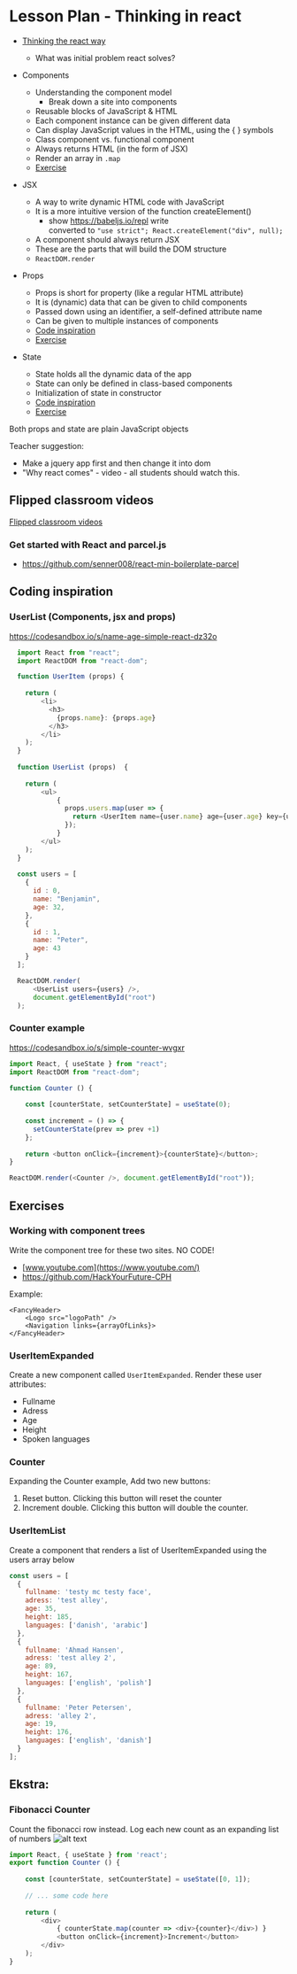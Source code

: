 # Lesson Plan - Thinking in react

- [Thinking the react way](https://reactjs.org/docs/thinking-in-react.html)
  - What was initial problem react solves?
  
- Components
  - Understanding the component model
    - Break down a site into components
  - Reusable blocks of JavaScript & HTML
  - Each component instance can be given different data
  - Can display JavaScript values in the HTML, using the { } symbols
  - Class component vs. functional component
  - Always returns HTML (in the form of JSX)
  - Render an array in `.map`
  - [Exercise](#working-with-component-trees)

- JSX
  - A way to write dynamic HTML code with JavaScript
  - It is a more intuitive version of the function createElement()
    - show https://babeljs.io/repl write <div></div> converted to `"use strict"; React.createElement("div", null);`
  - A component should always return JSX
  - These are the parts that will build the DOM structure
  - `ReactDOM.render`

- Props
  - Props is short for property (like a regular HTML attribute)
  - It is (dynamic) data that can be given to child components
  - Passed down using an identifier, a self-defined attribute name
  - Can be given to multiple instances of components
  - [Code inspiration](#userlist-components-jsx-and-props)
  - [Exercise](#useritemexpanded)

- State
  - State holds all the dynamic data of the app
  - State can only be defined in class-based components
  - Initialization of state in constructor
  - [Code inspiration](#counter-example)
  - [Exercise](#counter)

Both props and state are plain JavaScript objects

Teacher suggestion: 
- Make a jquery app first and then change it into dom	
- "Why react comes" - video - all students should watch this. 


## Flipped classroom videos

[Flipped classroom videos](https://github.com/HackYourFuture-CPH/React/blob/master/week1/preparation.md#flipped-classroom-videos)

### Get started with React and parcel.js
- https://github.com/senner008/react-min-boilerplate-parcel

## Coding inspiration

### UserList (Components, jsx and props)

https://codesandbox.io/s/name-age-simple-react-dz32o

```js
  import React from "react";
  import ReactDOM from "react-dom";

  function UserItem (props) {
    
    return (
        <li>
          <h3>
            {props.name}: {props.age}
          </h3>
        </li>
    );
  }
    
  function UserList (props)  {
      
    return (
        <ul>
            {
              props.users.map(user => {
                return <UserItem name={user.name} age={user.age} key={user.id} />;
              });
            }
        </ul>
    );
  }
    
  const users = [
    {
      id : 0,  
      name: "Benjamin",
      age: 32,
    },
    {
      id : 1,
      name: "Peter",
      age: 43
    }
  ];

  ReactDOM.render(
      <UserList users={users} />, 
      document.getElementById("root")
  );


```

### Counter example

https://codesandbox.io/s/simple-counter-wvgxr

```js
import React, { useState } from "react";
import ReactDOM from "react-dom";

function Counter () {
    
    const [counterState, setCounterState] = useState(0);
  
    const increment = () => {
      setCounterState(prev => prev +1)
    };
  
    return <button onClick={increment}>{counterState}</button>;  
}

ReactDOM.render(<Counter />, document.getElementById("root"));

```


## Exercises

### Working with component trees
Write the component tree for these two sites. NO CODE!
- [www.youtube.com](https://www.youtube.com/)
- https://github.com/HackYourFuture-CPH

Example:
```
<FancyHeader>
    <Logo src="logoPath" />
    <Navigation links={arrayOfLinks}>
</FancyHeader> 
```

### UserItemExpanded
Create a new component called `UserItemExpanded`. Render these user attributes:

- Fullname
- Adress
- Age
- Height
- Spoken languages

### Counter
Expanding the Counter example, Add two new buttons:
1. Reset button. Clicking this button will reset the counter
2. Increment double. Clicking this button will double the counter.


### UserItemList
Create a component that renders a list of UserItemExpanded using the users array below

```js
const users = [
  {
    fullname: 'testy mc testy face',
    adress: 'test alley',
    age: 35,
    height: 185,
    languages: ['danish', 'arabic']
  },
  {
    fullname: 'Ahmad Hansen',
    adress: 'test alley 2',
    age: 89,
    height: 167,
    languages: ['english', 'polish']
  },
  {
    fullname: 'Peter Petersen',
    adress: 'alley 2',
    age: 19,
    height: 176,
    languages: ['english', 'danish']
  }
];
```

## Ekstra:

### Fibonacci Counter
Count the fibonacci row instead. Log each new count as an expanding list of numbers
![alt text](https://github.com/senner008/Class11-React/blob/master/week1/fibo_counter.png "Logo Title Text 1")
```js
import React, { useState } from 'react';
export function Counter () {
    
    const [counterState, setCounterState] = useState([0, 1]);
  
    // ... some code here
  
    return (
        <div>
            { counterState.map(counter => <div>{counter}</div>) }
            <button onClick={increment}>Increment</button>
        </div>
    );  
}
```
